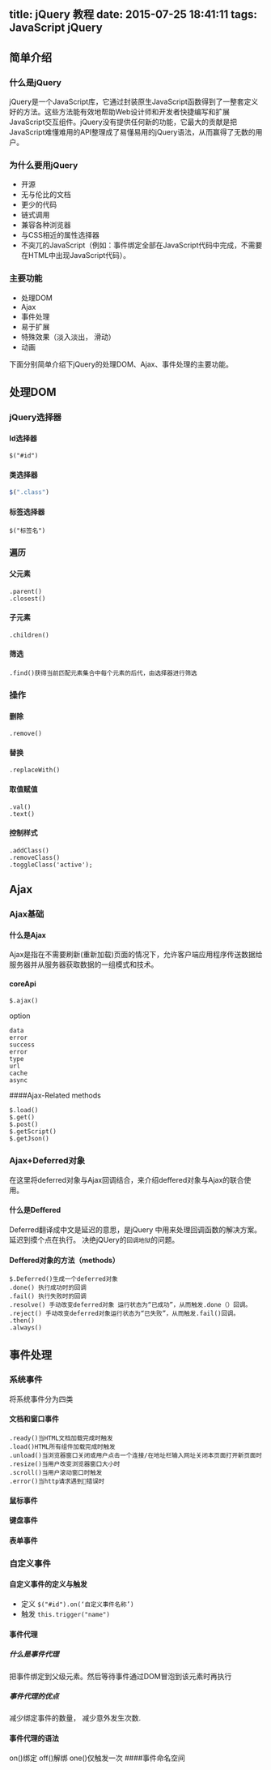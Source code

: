title: jQuery 教程
date: 2015-07-25 18:41:11
tags: JavaScript jQuery
---
## 简单介绍
### 什么是jQuery
jQuery是一个JavaScript库，它通过封装原生JavaScript函数得到了一整套定义好的方法。这些方法能有效地帮助Web设计师和开发者快捷编写和扩展JavaScript交互组件。jQuery没有提供任何新的功能，它最大的贡献是把JavaScript难懂难用的API整理成了易懂易用的jQuery语法，从而赢得了无数的用户。
### 为什么要用jQuery
* 开源
* 无与伦比的文档
* 更少的代码
* 链式调用
* 兼容各种浏览器
* 与CSS相近的属性选择器
* 不突兀的JavaScript（例如：事件绑定全部在JavaScript代码中完成，不需要在HTML中出现JavaScript代码）。

### 主要功能
* 处理DOM
* Ajax
* 事件处理
* 易于扩展
* 特殊效果（淡入淡出， 滑动）
* 动画

<!--more-->


下面分别简单介绍下jQuery的处理DOM、Ajax、事件处理的主要功能。

## 处理DOM

### jQuery选择器
####  Id选择器
```jQuery
$("#id")
```
#### 类选择器
```JavaScript
$(".class")
```
#### 标签选择器
```
$("标签名")
```
### 遍历
#### 父元素
```
.parent()
.closest()
```
#### 子元素
```
.children()
```
#### 筛选
```
.find()获得当前匹配元素集合中每个元素的后代，由选择器进行筛选
```
### 操作
#### 删除
```
.remove()
```
#### 替换
```
.replaceWith()
```
#### 取值赋值
```
.val()
.text()
```
#### 控制样式
```
.addClass()
.removeClass()
.toggleClass('active');
```
## Ajax
### Ajax基础
#### 什么是Ajax
Ajax是指在不需要刷新(重新加载)页面的情况下，允许客户端应用程序传送数据给服务器并从服务器获取数据的一组模式和技术。
#### coreApi
```
$.ajax()
```
option
```
data
error
success
error
type
url
cache
async
```
####Ajax-Related methods
```
$.load()
$.get()
$.post()
$.getScript()
$.getJson()
```
### Ajax+Deferred对象
在这里将deferred对象与Ajax回调结合，来介绍deffered对象与Ajax的联合使用。
#### 什么是Deffered
Deferred翻译成中文是延迟的意思，是jQuery 中用来处理回调函数的解决方案。延迟到摸个点在执行。
决绝jQUery的`回调地狱`的问题。
#### Deffered对象的方法（methods）
```
$.Deferred()生成一个deferred对象
.done() 执行成功时的回调
.fail() 执行失败时的回调
.resolve() 手动改变deferred对象 运行状态为“已成功”，从而触发.done（）回调。
.reject() 手动改变deferred对象运行状态为“已失败”，从而触发.fail()回调。
.then()
.always()

```
## 事件处理

### 系统事件
将系统事件分为四类
#### 文档和窗口事件
```
.ready()当HTML文档加载完成时触发
.load()HTML所有组件加载完成时触发
.unload()当浏览器窗口关闭或用户点击一个连接/在地址栏输入网址关闭本页面打开新页面时
.resize()当用户改变浏览器窗口大小时
.scroll()当用户滚动窗口时触发
.error()当http请求遇到错误时
```
#### 鼠标事件
#### 键盘事件
#### 表单事件
### 自定义事件
#### 自定义事件的定义与触发
* 定义 `$("#id").on(‘自定义事件名称’)`
* 触发 `this.trigger("name")`
#### 事件代理
##### 什么是事件代理

把事件绑定到父级元素。然后等待事件通过DOM冒泡到该元素时再执行

##### 事件代理的优点

减少绑定事件的数量，
减少意外发生次数.
#### 事件代理的语法
on()绑定
off()解绑
one()仅触发一次
####事件命名空间
